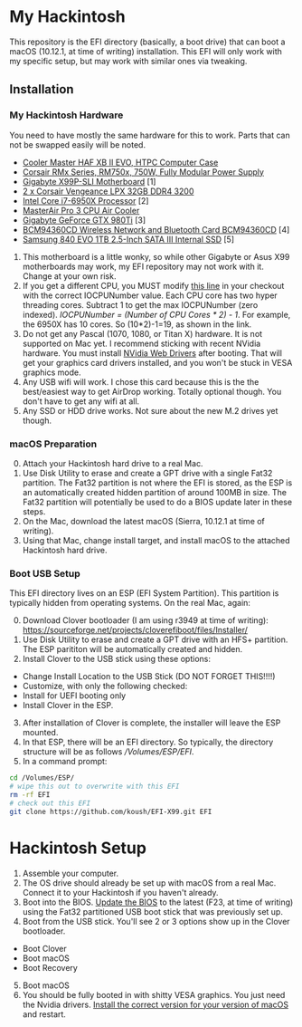 # My Hackintosh

This repository is the EFI directory (basically, a boot drive) that can boot a macOS (10.12.1, at time of writing) installation. This EFI will only work with my specific setup, but may work with similar ones via tweaking.

## Installation

### My Hackintosh Hardware

You need to have mostly the same hardware for this to work. Parts that can not be swapped easily will be noted.

* [Cooler Master HAF XB II EVO, HTPC Computer Case](http://amzn.to/2h4oiqI)
* [Corsair RMx Series, RM750x, 750W, Fully Modular Power Supply](http://amzn.to/2g8zbe4)
* [Gigabyte X99P-SLI Motherboard](http://amzn.to/2g8vxAR) [1]
* [2 x Corsair Vengeance LPX 32GB DDR4 3200](http://amzn.to/2h4l729)
* [Intel Core i7-6950X Processor](http://amzn.to/2gBbozC) [2]
* [MasterAir Pro 3 CPU Air Cooler](http://amzn.to/2h4pL0k)
* [Gigabyte GeForce GTX 980Ti](http://amzn.to/2h1rDXd) [3]
* [BCM94360CD Wireless Network and Bluetooth Card BCM94360CD](http://amzn.to/2g8AQ3m) [4]
* [Samsung 840 EVO 1TB 2.5-Inch SATA III Internal SSD](http://amzn.to/2g9lczB) [5]

1. This motherboard is a little wonky, so while other Gigabyte or Asus X99 motherboards may work, my EFI repository may not work with it. Change at your own risk.
2. If you get a different CPU, you MUST modify [this line](https://github.com/koush/EFI-X99/blob/master/CLOVER/kexts/Other/VoodooTSCSync.kext/Contents/Info.plist#L54) in your checkout with the correct IOCPUNumber value. Each CPU core has two hyper threading cores. Subtract 1 to get the max IOCPUNumber (zero indexed). _IOCPUNumber = (Number of CPU Cores * 2) - 1_. For example, the 6950X has 10 cores. So (10*2)-1=19, as shown in the link.
3. Do not get any Pascal (1070, 1080, or Titan X) hardware. It is not supported on Mac yet. I recommend sticking with recent NVidia hardware. You must install [NVidia Web Drivers](http://www.insanelymac.com/forum/topic/306535-nvidia-web-driver-updates-for-el-capitan-update-10242016/) after booting. That will get your graphics card drivers installed, and you won't be stuck in VESA graphics mode.
4. Any USB wifi will work. I chose this card because this is the the best/easiest way to get AirDrop working. Totally optional though. You don't have to get any wifi at all.
5. Any SSD or HDD drive works. Not sure about the new M.2 drives yet though.

### macOS Preparation
0. Attach your Hackintosh hard drive to a real Mac.
1. Use Disk Utility to erase and create a GPT drive with a single Fat32 partition. The Fat32 partition is not where the EFI is stored, as the ESP is an automatically created hidden partition of around 100MB in size. The Fat32 partition will potentially be used to do a BIOS update later in these steps.
2. On the Mac, download the latest macOS (Sierra, 10.12.1 at time of writing).
3. Using that Mac, change install target, and install macOS to the attached Hackintosh hard drive.

### Boot USB Setup

This EFI directory lives on an ESP (EFI System Partition). This partition is typically hidden from operating systems. On the real Mac, again:

0. Download Clover bootloader (I am using r3949 at time of writing): https://sourceforge.net/projects/cloverefiboot/files/Installer/
1. Use Disk Utility to erase and create a GPT drive with an HFS+ partition. The ESP parititon will be automatically created and hidden.
2. Install Clover to the USB stick using these options:
  * Change Install Location to the USB Stick (DO NOT FORGET THIS!!!!)
  * Customize, with only the following checked:
   * Install for UEFI booting only
   * Install Clover in the ESP.
3. After installation of Clover is complete, the installer will leave the ESP mounted.
4. In that ESP, there will be an EFI directory. So typically, the directory structure will be as follows _/Volumes/ESP/EFI_.
5. In a command prompt:
```sh
cd /Volumes/ESP/
# wipe this out to overwrite with this EFI
rm -rf EFI
# check out this EFI
git clone https://github.com/koush/EFI-X99.git EFI
```

# Hackintosh Setup

1. Assemble your computer.
2. The OS drive should already be set up with macOS from a real Mac. Connect it to your Hackintosh if you haven't already.
3. Boot into the BIOS. [Update the BIOS](http://www.gigabyte.com/products/product-page.aspx?pid=5658#bios) to the latest (F23, at time of writing) using the Fat32 partitioned USB boot stick that was previously set up.
4. Boot from the USB stick. You'll see 2 or 3 options show up in the Clover bootloader.
 * Boot Clover
 * Boot macOS
 * Boot Recovery
5. Boot macOS
6. You should be fully booted in with shitty VESA graphics. You just need the Nvidia drivers. [Install the correct version for your version of macOS](http://www.insanelymac.com/forum/topic/306535-nvidia-web-driver-updates-for-el-capitan-update-10242016/) and restart.
